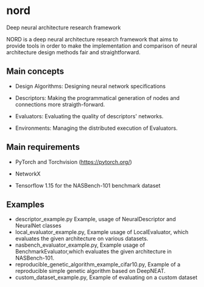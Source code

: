 # nord
Deep neural architecture research framework


NORD is a deep neural architecture research framework that aims to provide tools in order to 
make the implementation and comparison of neural architecture design methods fair and straightforward.

## Main concepts

- Design Algorithms: Designing neural network specifications

- Descriptors: Making the programmatical generation of nodes and connections more straigth-forward.

- Evaluators: Evaluating the quality of descriptors' networks.

- Environments: Managing the distributed execution of Evaluators.

## Main requirements

- PyTorch and Torchvision (https://pytorch.org/)

- NetworkX

- Tensorflow 1.15 for the NASBench-101 benchmark dataset


## Examples

- descriptor_example.py Example, usage of NeuralDescriptor and NeuralNet classes
- local_evaluator_example.py, Example usage of LocalEvaluator, which evaluates the given architecture on various datasets.
- nasbench_evaluator_example.py, Example usage of BenchmarkEvaluator,which evaluates the given architecture in NASBench-101.
- reproducible_genetic_algorithm_example_cifar10.py, Example of a reproducible simple genetic algorithm based on DeepNEAT.
- custom_dataset_example.py, Example of evaluating on a custom dataset

